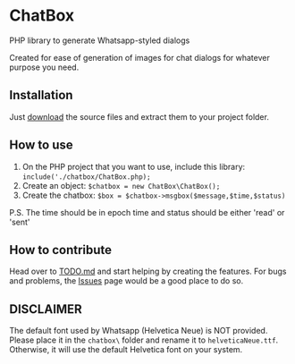 # ChatBox
PHP library to generate Whatsapp-styled dialogs

Created for ease of generation of images for chat dialogs for whatever purpose you need.

## Installation
Just [download](https://github.com/willi123yao/ChatBox/archive/master.zip) the source files and extract them to your project folder.

## How to use
1. On the PHP project that you want to use, include this library:
  `include('./chatbox/ChatBox.php);`
2. Create an object:
  `$chatbox = new ChatBox\ChatBox();`
3. Create the chatbox:
  `$box = $chatbox->msgbox($message,$time,$status)`
  
P.S. The time should be in epoch time and status should be either 'read' or 'sent'

## How to contribute
Head over to [TODO.md](./TODO.md) and start helping by creating the features.
For bugs and problems, the [Issues](https://github.com/willi123yao/ChatBox/issues) page would be a good place to do so.

## DISCLAIMER
The default font used by Whatsapp (Helvetica Neue) is NOT provided. Please place it in the `chatbox\` folder and rename it to `helveticaNeue.ttf`. Otherwise, it will use the default Helvetica font on your system.
